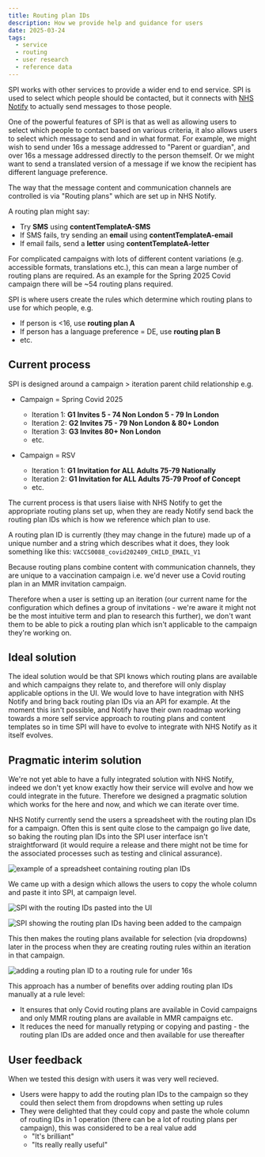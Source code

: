 ```yaml
---
title: Routing plan IDs
description: How we provide help and guidance for users
date: 2025-03-24
tags:
  - service
  - routing
  - user research
  - reference data
---
```


SPI works with other services to provide a wider end to end service. SPI is used to select which people should be contacted, but it connects with [NHS Notify](https://digital.nhs.uk/services/nhs-notify) to actually send messages to those people.

One of the powerful features of SPI is that as well as allowing users to select which people to contact based on various criteria, it also allows users to select which message to send and in what format. For example, we might wish to send under 16s a message addressed to "Parent or guardian", and over 16s a message addressed directly to the person themself. Or we might want to send a translated version of a message if we know the recipient has different language preference. 

The way that the message content and communication channels are controlled is via "Routing plans" which are set up in NHS Notify. 

A routing plan might say:

- Try **SMS** using **contentTemplateA-SMS**
- If SMS fails, try sending an **email** using **contentTemplateA-email**
- If email fails, send a **letter** using **contentTemplateA-letter**

For complicated campaigns with lots of different content variations (e.g. accessible formats, translations etc.), this can mean a large number of routing plans are required. As an example for the Spring 2025 Covid campaign there will be ~54 routing plans required.

SPI is where users create the rules which determine which routing plans to use for which people, e.g.

- If person is <16, use **routing plan A**
- If person has a language preference = DE, use **routing plan B**
- etc.

## Current process
SPI is designed around a campaign > iteration parent child relationship e.g.

- Campaign = Spring Covid 2025
	- Iteration 1: **G1 Invites 5 - 74 Non London 5 - 79 In London**
	- Iteration 2: **G2 Invites 75 - 79 Non London & 80+ London**
	- Iteration 3: **G3 Invites 80+ Non London**
	- etc. 

- Campaign = RSV
	- Iteration 1: **G1 Invitation for ALL Adults 75-79 Nationally**
	- Iteration 2: **G1 Invitation for ALL Adults 75-79 Proof of Concept**
	- etc. 

The current process is that users liaise with NHS Notify to get the appropriate routing plans set up, when they are ready Notify send back the routing plan IDs which is how we reference which plan to use. 

A routing plan ID is currently (they may change in the future) made up of a unique number and a string which describes what it does, they look something like this: `VACCS0088_covid202409_CHILD_EMAIL_V1`

Because routing plans combine content with communication channels, they are unique to a vaccination campaign i.e. we'd never use a Covid routing plan in an MMR invitation campaign. 

Therefore when a user is setting up an iteration (our current name for the configuration which defines a group of invitations - we're aware it might not be the most intuitive term and plan to research this further), we don't want them to be able to pick a routing plan which isn't applicable to the campaign they're working on.

## Ideal solution
The ideal solution would be that SPI knows which routing plans are available and which campaigns they relate to, and therefore will only display applicable options in the UI. We would love to have integration with NHS Notify and bring back routing plan IDs via an API for example. At the moment this isn't possible, and Notify have their own roadmap working towards a more self service approach to routing plans and content templates so in time SPI will have to evolve to integrate with NHS Notify as it itself evolves.

## Pragmatic interim solution
We're not yet able to have a fully integrated solution with NHS Notify, indeed we don't yet know exactly how their service will evolve and how we could integrate in the future. Therefore we designed a pragmatic solution which works for the here and now, and which we can iterate over time.

NHS Notify currently send the users a spreadsheet with the routing plan IDs for a campaign. Often this is sent quite close to the campaign go live date, so baking the routing plan IDs into the SPI user interface isn't straightforward (it would require a release and there might not be time for the associated processes such as testing and clinical assurance).

![example of a spreadsheet containing routing plan IDs](routing-ids1.png)

We came up with a design which allows the users to copy the whole column and paste it into SPI, at campaign level.

![SPI with the routing IDs pasted into the UI](routing-ids2.png)

![SPI showing the routing plan IDs having been added to the campaign](routing-ids3.png)

This then makes the routing plans available for selection (via dropdowns) later in the process when they are creating routing rules within an iteration in that campaign.

![adding a routing plan ID to a routing rule for under 16s](routing-ids4.png)

This approach has a number of benefits over adding routing plan IDs manually at a rule level:

- It ensures that only Covid routing plans are available in Covid campaigns and only MMR routing plans are available in MMR campaigns etc.
- It reduces the need for manually retyping or copying and pasting - the routing plan IDs are added once and then available for use thereafter

## User feedback
When we tested this design with users it was very well recieved. 
- Users were happy to add the routing plan IDs to the campaign so they could then select them from dropdowns when setting up rules
- They were delighted that they could copy and paste the whole column of routing IDs in 1 operation (there can be a lot of routing plans per campaign), this was considered to be a real value add
	- "It's brilliant"
	- "Its really really useful"

